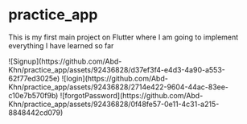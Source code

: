 # practice_app

<p> This is my first main project on Flutter where I am going to implement everything I have learned so far</p>
![Signup](https://github.com/Abd-Khn/practice_app/assets/92436828/d37ef3f4-e4d3-4a90-a553-62f77ed3025e)
![login](https://github.com/Abd-Khn/practice_app/assets/92436828/2714e422-9604-44ac-83ee-c10e7b570f9b)
![forgotPassword](https://github.com/Abd-Khn/practice_app/assets/92436828/0f48fe57-0e11-4c31-a215-8848442cd079)
